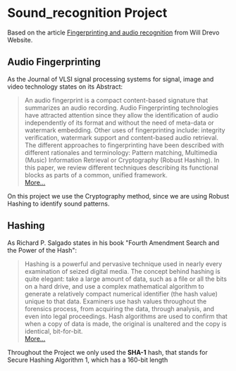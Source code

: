 # Sound_recognition Project

Based on the article
[Fingerprinting and audio recognition](https://willdrevo.com/fingerprinting-and-audio-recognition-with-python/)
from Will Drevo Website.

## Audio Fingerprinting

As the Journal of VLSI signal processing systems for signal, image and video technology states on its Abstract:
>An audio fingerprint is a compact content-based signature that summarizes an audio recording.
Audio Fingerprinting technologies have attracted attention since they allow the identification of audio independently of
its format and without the need of meta-data or watermark embedding.
Other uses of fingerprinting include: integrity verification, watermark support and content-based audio retrieval.
The different approaches to fingerprinting have been described with different rationales and terminology:
Pattern matching, Multimedia (Music) Information Retrieval or Cryptography (Robust Hashing).
In this paper, we review different techniques describing its functional blocks as parts of a common, unified framework.  
[More...](https://link.springer.com/article/10.1007/s11265-005-4151-3)

On this project we use the Cryptography method, since we are using Robust Hashing to identify sound patterns.

## Hashing
As Richard P. Salgado states in his book "Fourth Amendment Search and the Power of the Hash":
>Hashing is a powerful and pervasive technique used in nearly 
every examination of seized digital media. The concept behind hashing
is quite elegant: take a large amount of data, such as a file or all 
the bits on a hard drive, and use a complex mathematical algorithm to 
generate a relatively compact numerical identifier (the hash value) 
unique to that data. Examiners use hash values throughout the forensics process,
from acquiring the data, through analysis, and even into 
legal proceedings. Hash algorithms are used to confirm that when a 
copy of data is made, the original is unaltered and the copy is identical, bit-for-bit.  
[More...](https://heinonline.org/HOL/LandingPage?handle=hein.journals/forharoc119&div=7&id=&page=)

Throughout the Project we only used the **SHA-1** hash, that stands for Secure Hashing Algorithm 1, 
which has a 160-bit length